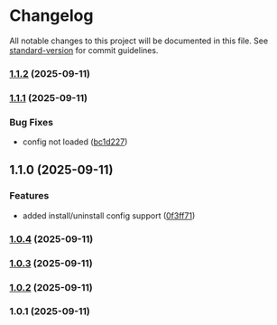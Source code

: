 # Changelog

All notable changes to this project will be documented in this file. See [standard-version](https://github.com/conventional-changelog/standard-version) for commit guidelines.

### [1.1.2](https://github.com/haspcms/sitemap/compare/v1.1.1...v1.1.2) (2025-09-11)

### [1.1.1](https://github.com/haspcms/sitemap/compare/v1.1.0...v1.1.1) (2025-09-11)


### Bug Fixes

* config not loaded ([bc1d227](https://github.com/haspcms/sitemap/commit/bc1d22743e933439094e2c25f8c86d6266bc0b80))

## 1.1.0 (2025-09-11)


### Features

* added install/uninstall config support ([0f3ff71](https://github.com/haspcms/sitemap/commit/0f3ff71164c232cdbe534050b9c135053a692a8a))

### [1.0.4](https://github.com/localnetwork/hasp-sitemap/compare/v1.0.3...v1.0.4) (2025-09-11)

### [1.0.3](https://github.com/localnetwork/hasp-sitemap/compare/v1.0.2...v1.0.3) (2025-09-11)

### [1.0.2](https://github.com/localnetwork/hasp-sitemap/compare/v1.0.1...v1.0.2) (2025-09-11)

### 1.0.1 (2025-09-11)
